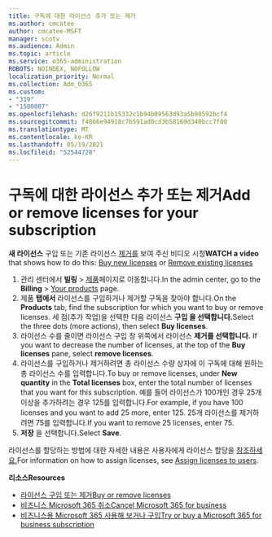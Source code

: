 ```yaml
---
title: 구독에 대한 라이선스 추가 또는 제거
ms.author: cmcatee
author: cmcatee-MSFT
manager: scotv
ms.audience: Admin
ms.topic: article
ms.service: o365-administration
ROBOTS: NOINDEX, NOFOLLOW
localization_priority: Normal
ms.collection: Adm_O365
ms.custom:
- "319"
- "1500007"
ms.openlocfilehash: d26f9211b15332c1b94b09563d93a5b90592bcf4
ms.sourcegitcommit: f4866e94918c7b591ad0cd3b58169d340bcc7f00
ms.translationtype: MT
ms.contentlocale: ko-KR
ms.lasthandoff: 05/19/2021
ms.locfileid: "52544728"
---
```

# <a name="add-or-remove-licenses-for-your-subscription"></a><span data-ttu-id="48b64-102">구독에 대한 라이선스 추가 또는 제거</span><span class="sxs-lookup"><span data-stu-id="48b64-102">Add or remove licenses for your subscription</span></span>

<span data-ttu-id="48b64-103">**새 라이선스** 구입 또는 기존 [](https://go.microsoft.com/fwlink/p/?linkid=2154857) 라이선스 [제거를](https://go.microsoft.com/fwlink/p/?linkid=2154938) 보여 주신 비디오 시청</span><span class="sxs-lookup"><span data-stu-id="48b64-103">**WATCH a video** that shows how to do this: [Buy new licenses](https://go.microsoft.com/fwlink/p/?linkid=2154857) or [Remove existing licenses](https://go.microsoft.com/fwlink/p/?linkid=2154938)</span></span>

1. <span data-ttu-id="48b64-104">관리 센터에서 **빌링** > [제품](https://go.microsoft.com/fwlink/p/?linkid=842054)페이지로 이동합니다.</span><span class="sxs-lookup"><span data-stu-id="48b64-104">In the admin center, go to the **Billing** > [Your products](https://go.microsoft.com/fwlink/p/?linkid=842054) page.</span></span>
2. <span data-ttu-id="48b64-105">제품 **탭에서** 라이선스를 구입하거나 제거할 구독을 찾아야 합니다.</span><span class="sxs-lookup"><span data-stu-id="48b64-105">On the **Products** tab, find the subscription for which you want to buy or remove licenses.</span></span> <span data-ttu-id="48b64-106">세 점(추가 작업)을 선택한 다음 라이선스 **구입 을 선택합니다.**</span><span class="sxs-lookup"><span data-stu-id="48b64-106">Select the three dots (more actions), then select **Buy licenses**.</span></span>
3. <span data-ttu-id="48b64-107">라이선스 수를 줄이면 라이선스 구입 창 위쪽에서 라이선스 **제거를 선택합니다.** </span><span class="sxs-lookup"><span data-stu-id="48b64-107">If you want to decrease the number of licenses, at the top of the **Buy licenses** pane, select **remove licenses**.</span></span>
4. <span data-ttu-id="48b64-108">라이선스를 구입하거나 제거하려면  총 라이선스  수량 상자에 이 구독에 대해 원하는 총 라이선스 수를 입력합니다.</span><span class="sxs-lookup"><span data-stu-id="48b64-108">To buy or remove licenses, under **New quantity** in the **Total licenses** box, enter the total number of licenses that you want for this subscription.</span></span> <span data-ttu-id="48b64-109">예를 들어 라이선스가 100개인 경우 25개 이상을 추가하려는 경우 125를 입력합니다.</span><span class="sxs-lookup"><span data-stu-id="48b64-109">For example, if you have 100 licenses and you want to add 25 more, enter 125.</span></span> <span data-ttu-id="48b64-110">25개 라이선스를 제거하려면 75를 입력합니다.</span><span class="sxs-lookup"><span data-stu-id="48b64-110">If you want to remove 25 licenses, enter 75.</span></span>
5. <span data-ttu-id="48b64-111">**저장** 을 선택합니다.</span><span class="sxs-lookup"><span data-stu-id="48b64-111">Select **Save**.</span></span>

<span data-ttu-id="48b64-112">라이선스를 할당하는 방법에 대한 자세한 내용은 사용자에게 라이선스 할당을 [참조하세요.](/microsoft-365/admin/manage/assign-licenses-to-users)</span><span class="sxs-lookup"><span data-stu-id="48b64-112">For information on how to assign licenses, see [Assign licenses to users](/microsoft-365/admin/manage/assign-licenses-to-users).</span></span>

<span data-ttu-id="48b64-113">**리소스**</span><span class="sxs-lookup"><span data-stu-id="48b64-113">**Resources**</span></span>
  
- [<span data-ttu-id="48b64-114">라이선스 구입 또는 제거</span><span class="sxs-lookup"><span data-stu-id="48b64-114">Buy or remove licenses</span></span>](/microsoft-365/commerce/licenses/buy-licenses)
- [<span data-ttu-id="48b64-115">비즈니스 Microsoft 365 취소</span><span class="sxs-lookup"><span data-stu-id="48b64-115">Cancel Microsoft 365 for business</span></span>](/microsoft-365/commerce/subscriptions/cancel-your-subscription)
- [<span data-ttu-id="48b64-116">비즈니스용 Microsoft 365 사용해 보거나 구입</span><span class="sxs-lookup"><span data-stu-id="48b64-116">Try or buy a Microsoft 365 for business subscription</span></span>](/microsoft-365/commerce/try-or-buy-microsoft-365)